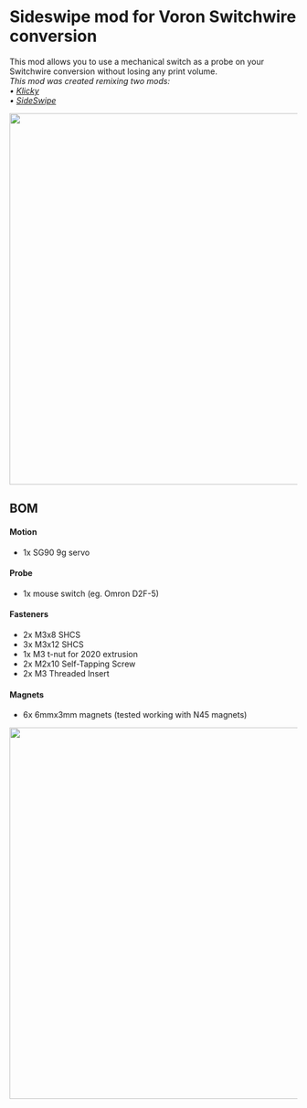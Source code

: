 # Sideswipe mod for Voron Switchwire conversion
This mod allows you to use a mechanical switch as a probe on your Switchwire conversion without losing any print volume. \
_This mod was created remixing two mods: \
 • [Klicky](https://github.com/jlas1/Klicky-Probe) \
 • [SideSwipe](https://github.com/oldfar-t/Side-Swipe-Magnetic-Probe)_
 
<p align="center">
  <img width="650" src="https://user-images.githubusercontent.com/44800440/149387503-d595729e-e1e6-4b9a-b025-eb09441cdddd.PNG">
</p>

## BOM
#### Motion
* 1x SG90 9g servo

#### Probe
* 1x mouse switch (eg. Omron D2F-5)

#### Fasteners
* 2x M3x8 SHCS
* 3x M3x12 SHCS
* 1x M3 t-nut for 2020 extrusion
* 2x M2x10 Self-Tapping Screw
* 2x M3 Threaded Insert

#### Magnets
* 6x 6mmx3mm magnets (tested working with N45 magnets)

<p align="center">
  <img width="650" src="https://user-images.githubusercontent.com/44800440/149399188-3f970ee7-1c7d-456f-80e2-ab60e540ca9d.gif">
</p>
